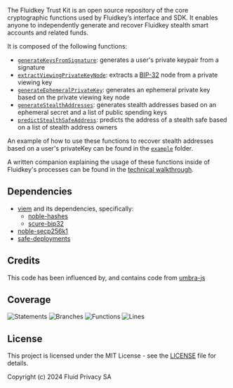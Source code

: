 The Fluidkey Trust Kit is an open source repository of the core cryptographic functions used by Fluidkey’s interface and SDK. It enables anyone to independently generate and recover Fluidkey stealth smart accounts and related funds. 

It is composed of the following functions:
- [`generateKeysFromSignature`](/src/generateKeysFromSignature.ts): generates a user's private keypair from a signature
- [`extractViewingPrivateKeyNode`](/src/extractViewingPrivateKeyNode.ts): extracts a [BIP-32](https://github.com/bitcoin/bips/blob/master/bip-0032.mediawiki) node from a private viewing key
- [`generateEphemeralPrivateKey`](/src/generateEphemeralPrivateKey.ts): generates an ephemeral private key based on the private viewing key node
- [`generateStealthAddresses`](/src/generateStealthAddresses.ts): generates stealth addresses based on an ephemeral secret and a list of public spending keys
- [`predictStealthSafeAddress`](/src/predictStealthSafeAddress.ts): predicts the address of a stealth safe based on a list of stealth address owners

An example of how to use these functions to recover stealth addresses based on a user's privateKey can be found in the [`example`](/example/example.ts) folder. 

A written companion explaining the usage of these functions inside of Fluidkey's processes can be found in the [technical walkthrough](technical-walkthrough.md).

Dependencies
------------
- [viem](https://github.com/wevm/viem) and its dependencies, specifically:
  - [noble-hashes](https://github.com/paulmillr/noble-hashes)
  - [scure-bip32](https://github.com/paulmillr/scure-bip32)
- [noble-secp256k1](https://github.com/paulmillr/noble-secp256k1)
- [safe-deployments](https://github.com/safe-global/safe-deployments)

Credits
-------
This code has been influenced by, and contains code from [umbra-js](https://github.com/ScopeLift/umbra-protocol)

Coverage
-------------
![Statements](https://img.shields.io/badge/statements-100%25-brightgreen.svg?style=flat)
![Branches](https://img.shields.io/badge/branches-100%25-brightgreen.svg?style=flat)
![Functions](https://img.shields.io/badge/functions-100%25-brightgreen.svg?style=flat)
![Lines](https://img.shields.io/badge/lines-100%25-brightgreen.svg?style=flat)

License
-------
This project is licensed under the MIT License - see the [LICENSE](LICENSE) file for details.

Copyright (c) 2024 Fluid Privacy SA